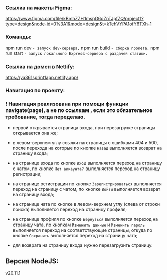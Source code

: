 ### Ссылка на макеты Figma:

https://www.figma.com/file/kBmhZZH1mspG6oZnTJpfZQ/project1?type=design&node-id=0%3A1&mode=design&t=kTehVYPA1ofY6TXh-1

### Команды:

npm run dev `- запуск dev-сервера,`
npm run build `- сборка прокета,`
npm run start `- запуск локального Express-сервера с раздачей статики.`

### Ссылка на домен в Netlify:

https://ya361sprint1app.netlify.app/

### Навигация по проекту:

### ! Навигация реализована при помощи функции navigate(page), а не по ссылкам <a>, если это обязательное требование, тогда переделаю.

- первой открывается страница входа, при перезагрузке страницы открывается она же;

- в левом-верхнем углу ссылки на страницы с ошибками 404 и 500, после перехода на которые по кнопке `Назад` выполняется возврат на страницу входа;

- на странице входа по кнопке `Вход` выполняется переход на страницу с чатом, по кнопке `Нет аккаунта?` выполняется переход на страницу регистрации;

- на странице регистрации по кнопке `Зарегистрироваться` выполняется переход на страницу с чатом, по кнопке `Войти` выполняется возврат на страницу входа;

- на странице чата по кнопке в левом-верхнем углу (слева от строки поиска) выполняется переход на страницу профиля;

- на странице профиля по кнопке `Вернуться` выполняется переход на страницу чата, по кнопкам `Изменить данные` и `Изменить пароль` выполняется переход на соответствующие страницы, откуда по кнопке `Сохранить` выполняется переход на страницу чата;

- для возврата на страницу входа нужно перезагрузить страницу.

## Версия NodeJS:

v20.11.1

